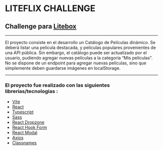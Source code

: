 # LITEFLIX CHALLENGE

## Challenge para [Litebox](https://www.litebox.ai/)

---

El proyecto consiste en el desarrollo un Catálogo de Películas dinámico.
Se deberá listar una película destacada, y películas populares provenientes de una API pública.
Sin embargo, el catálogo puede ser actualizado por el usuario, pudiendo agregar nuevas películas a la categoría “Mis películas”. No se dispone de un endpoint para agregar nuevas películas, sino que simplemente deben guardarse imágenes en localStorage.

---

### El proyecto fue realizado con las siguientes librerias/tecnologias :

- [Vite](https://vitejs.dev/)
- [React](https://reactjs.org/)
- [Typescript](https://www.npmjs.com/package/typescript)
- [Sass](https://www.npmjs.com/package/sass)
- [React Dropzone](https://www.npmjs.com/package/react-dropzone)
- [React Hook Form](https://react-hook-form.com/)
- [React Modal](http://reactcommunity.org/react-modal/)
- [Axios](https://www.npmjs.com/package/axios)
- [Classnames](https://www.npmjs.com/package/classnames)
